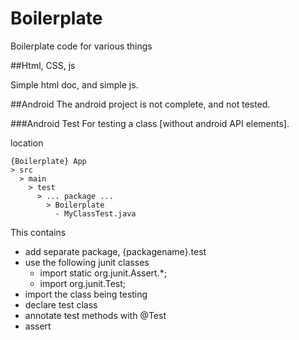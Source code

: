 # Boilerplate
Boilerplate code for various things

##Html, CSS, js

Simple html doc, and simple js.

##Android
The android project is not complete, and not tested.

###Android Test
For testing a class [without android API elements].

location

    {Boilerplate} App
    > src
      > main
        > test
          > ... package ...
            > Boilerplate
              - MyClassTest.java

This contains       

- add separate package, {packagename}.test
- use the following junit classes
  - import static org.junit.Assert.*;
  - import org.junit.Test;
- import the class being testing
- declare test class
- annotate test methods with @Test
- assert

    
